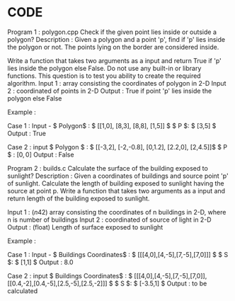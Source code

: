 # CODE
Program 1 : polygon.cpp
Check if the given point lies inside or outside a polygon?
Description : Given a polygon and a point 'p', find if 'p' lies inside the polygon or not. The points lying on the border are considered inside.

Write a function that takes two arguments as a input and return True if 'p' lies inside the polygon else False.
Do not use any built-in or library functions. This question is to test you ability to create the required algorithm.
Input 1 : array consisting the coordinates of polygon in 2-D
Input 2 : coordinated of points in 2-D
Output : True if point 'p' lies inside the polygon else False

Example :

Case 1 : Input -
$ Polygon$ : $ [[1,0], [8,3], [8,8], [1,5]] $
$ P $: $ [3,5] $
Output : True

Case 2 : input
$ Polygon $ : $ [[-3,2], [-2,-0.8], [0,1.2], [2.2,0], [2,4.5]]$
$ P $ : $[0,0]$
Output : False



Program 2 : builds.c
Calculate the surface of the building exposed to sunlight?
Description : Given a coordinates of buildings and source point 'p' of sunlight. Calculate the length of building exposed to sunlight having the source at point p.
Write a function that takes two arguments as a input and return length of the building exposed to sunlight.

Input 1 : $(n42)$ array consisting the coordinates of n buildings in 2-D, where n is number of buildings
Input 2 : coordinated of source of light in 2-D
Output : (float) Length of surface exposed to sunlight

Example :

Case 1 : Input -
$ Buildings Coordinates$ : $ [[[4,0],[4,-5],[7,-5],[7,0]]] $
$ S $: $ [1,1] $
Output : 8.0

Case 2 : input
$ Buildings Coordinates$ : $ [[[4,0],[4,-5],[7,-5],[7,0]], [[0.4,-2],[0.4,-5],[2.5,-5],[2.5,-2]]] $
$ S $: $ [-3.5,1] $
Output : to be calculated
